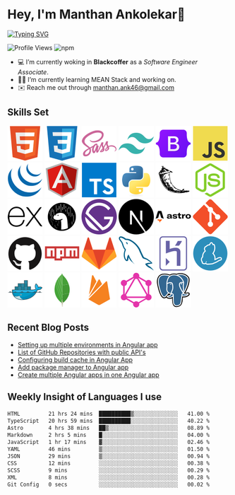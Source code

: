 # Hey, I'm Manthan Ankolekar👋

[![Typing SVG](https://readme-typing-svg.demolab.com?font=Fira+Code&pause=1000&width=435&lines=Front+End+Developer;Learn%2C+Build%2C+Repeat)](https://git.io/typing-svg)

![Profile Views](https://komarev.com/ghpvc/?username=manthanank&color=brightgreen)
![npm](https://img.shields.io/npm/dw/manthanank)

- 💻 I’m currently woking in **Blackcoffer** as a *Software Engineer Associate*.
- 🧑‍💻 I’m currently learning MEAN Stack and working on.
- ✉️ Reach me out through manthan.ank46@gmail.com

## Skills Set

![HTML5](/assets/svg/html.svg)
![CSS3](/assets/svg/css.svg)
![SASS](/assets/svg/sass.svg)
![TailwindCSS](/assets/svg/tailwindcss.svg)
![Bootstrap](/assets/svg/bootstrap.svg)
![JavaScript](/assets/svg/javascript.svg)
![jQuery](/assets/svg/jquery.svg)
![Angular](/assets/svg/angular.svg)
![Typescript](/assets/svg/typescript.svg)
![Python](/assets/svg/python.svg)
![Flask](/assets/svg/flask.svg)
![Node.js](/assets/svg/nodejs.svg)
![Express](/assets/svg/express.svg)
![Deno](/assets/svg/deno.svg)
![Gatsby](/assets/svg/gatsby.svg)
![NextJs](/assets/svg/nextjs.svg)
![Astro](/assets/svg/astro.svg)
![Git](/assets/svg/git.svg)
![GitHub](/assets/svg/github.svg)
![Npm](/assets/svg/npm.svg)
![GitLab](/assets/svg/gitlab.svg)
![MySQL](/assets/svg/mysql.svg)
![Heroku](/assets/svg/heroku.svg)
![Yarn](/assets/svg/yarn.svg)
![Docker](/assets/svg/docker.svg)
![MongoDB](/assets/svg//mongodb.svg)
![Firebase](/assets/svg/firebase.svg)
![GraphQL](/assets/svg/graphql.svg)
![Postgresql](/assets/svg/postgresql.svg)

## Recent Blog Posts

<!-- BLOG-POST-LIST:START -->
- [Setting up multiple environments in Angular app](https://dev.to/manthanank/setting-up-multiple-environments-in-angular-app-50kf)
- [List of GitHub Repositories with public API&#39;s](https://dev.to/manthanank/list-of-github-repositories-with-public-apis-3og3)
- [Configuring build cache in Angular App](https://dev.to/manthanank/configuring-build-cache-in-angular-app-546p)
- [Add package manager to Angular app](https://dev.to/manthanank/add-package-manager-to-angular-app-2df)
- [Create multiple Angular apps in one Angular app](https://dev.to/manthanank/create-multiple-angular-apps-in-one-app-lf4)
<!-- BLOG-POST-LIST:END -->

## Weekly Insight of Languages I use

<!--START_SECTION:waka-->

```text
HTML         21 hrs 24 mins  ██████████▒░░░░░░░░░░░░░░   41.00 %
TypeScript   20 hrs 59 mins  ██████████░░░░░░░░░░░░░░░   40.22 %
Astro        4 hrs 38 mins   ██▒░░░░░░░░░░░░░░░░░░░░░░   08.89 %
Markdown     2 hrs 5 mins    █░░░░░░░░░░░░░░░░░░░░░░░░   04.00 %
JavaScript   1 hr 17 mins    ▓░░░░░░░░░░░░░░░░░░░░░░░░   02.46 %
YAML         46 mins         ▒░░░░░░░░░░░░░░░░░░░░░░░░   01.50 %
JSON         29 mins         ▒░░░░░░░░░░░░░░░░░░░░░░░░   00.94 %
CSS          12 mins         ░░░░░░░░░░░░░░░░░░░░░░░░░   00.38 %
SCSS         9 mins          ░░░░░░░░░░░░░░░░░░░░░░░░░   00.29 %
XML          8 mins          ░░░░░░░░░░░░░░░░░░░░░░░░░   00.28 %
Git Config   0 secs          ░░░░░░░░░░░░░░░░░░░░░░░░░   00.02 %
```

<!--END_SECTION:waka-->
